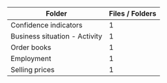 | Folder                        |   Files / Folders |
|-------------------------------|-------------------|
| Confidence indicators         |                 1 |
| Business situation - Activity |                 1 |
| Order books                   |                 1 |
| Employment                    |                 1 |
| Selling prices                |                 1 |